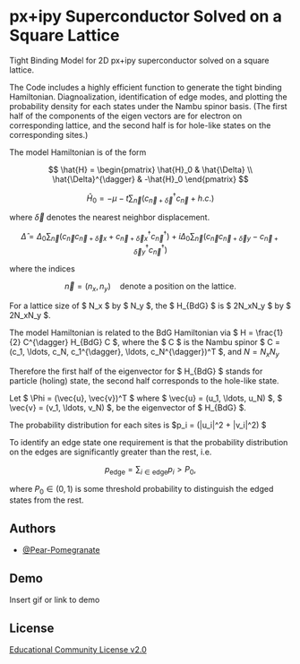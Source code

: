 
# px+ipy Superconductor Solved on a Square Lattice

Tight Binding Model for 2D px+ipy superconductor solved on a square lattice.

The Code includes a highly efficient function to generate the tight binding Hamiltonian. Diagnoalization, identification of edge modes, and plotting the probability density for each states under the Nambu spinor basis. (The first half of the components of the eigen vectors are for electron on corresponding lattice, and the second half is for hole-like states on the corresponding sites.)

The model Hamiltonian is of the form 

$$
\hat{H} = \begin{pmatrix}
\hat{H}_0 & \hat{\Delta} \\
\hat{\Delta}^{\dagger} & -\hat{H}_0
\end{pmatrix}
$$

$$
\hat{H}_0 = -\mu - t \sum_{\vec{n}} (c_{\vec{n}+\vec{\delta}}^{\dagger}  c_{\vec{n}} + h.c. )
$$

where $\vec{\delta}$ denotes the nearest neighbor displacement.

$$
\hat{\Delta} = \Delta_0  \sum_{\vec{n}} (c_{\vec{n}} c_{\vec{n}+\vec{\delta}x} + c_{\vec{n}+\vec{\delta}x}^{\dagger} c_{\vec{n}}^{\dagger}) + i \Delta_0 \sum_{\vec{n}} (c_{\vec{n}} c_{\vec{n}+\vec{\delta}y} - c_{\vec{n}+\vec{\delta}y}^{\dagger} c_{\vec{n}}^{\dagger}) 
$$

where the indices

$$
\vec{n} = (n_x, n_y) \quad \text{denote a position on the lattice.}
$$

For a lattice size of $ N_x $ by $ N_y $, the $ H_{BdG} $ is $ 2N_xN_y $ by $ 2N_xN_y $.

The model Hamiltonian is related to the BdG Hamiltonian via  $ H = \frac{1}{2} C^{\dagger} H_{BdG} C $, where the $ C $ is the Nambu spinor $ C = (c_1, \ldots, c_N, c_1^{\dagger}, \ldots, c_N^{\dagger})^T $, and $N = N_x N_y$

Therefore the first half of the eigenvector for $ H_{BdG} $ stands for particle (holing) state, the second half corresponds to the hole-like state.

Let $ \Phi = (\vec{u}, \vec{v})^T $ where $ \vec{u} = (u_1, \ldots, u_N) $, $ \vec{v} = (v_1, \ldots, v_N) $, be the eigenvector of $ H_{BdG} $.

The probability distribution for each sites is $p_i =  (|u_i|^2 + |v_i|^2) $

To identify an edge state one requirement is that the probability distribution on the edges are significantly greater than the rest, i.e.

$$
p_{\text{edge}} = \sum_{i \in \text{edge}} p_i > P_0,
$$

where $P_0 \in (0,1)$ is some threshold probability to distinguish the edged states from the rest.







## Authors

- [@Pear-Pomegranate](https://github.com/Pear-Pomegranate)


## Demo

Insert gif or link to demo


## License

[Educational Community License v2.0](https://https://choosealicense.com/licenses/ecl-2.0/)

